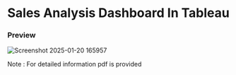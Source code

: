# Sales Analysis Dashboard In Tableau
### Preview
![Screenshot 2025-01-20 165957](https://github.com/user-attachments/assets/b762752f-7972-440e-8f23-188fc69ec263)

Note : For detailed information pdf is provided

